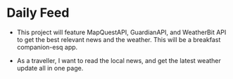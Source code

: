 # Daily Feed
- This project will feature MapQuestAPI, GuardianAPI, and WeatherBit API to get the best relevant news and the weather. This will be a breakfast companion-esq app.

- As a traveller, I want to read the local news, and get the latest weather update all in one page.
